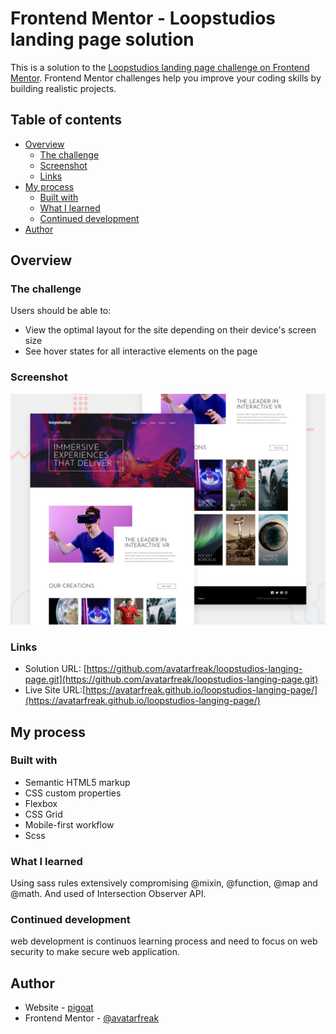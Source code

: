 # Frontend Mentor - Loopstudios landing page solution

This is a solution to the [Loopstudios landing page challenge on Frontend Mentor](https://www.frontendmentor.io/challenges/loopstudios-landing-page-N88J5Onjw). Frontend Mentor challenges help you improve your coding skills by building realistic projects.

## Table of contents

- [Overview](#overview)
  - [The challenge](#the-challenge)
  - [Screenshot](#screenshot)
  - [Links](#links)
- [My process](#my-process)
  - [Built with](#built-with)
  - [What I learned](#what-i-learned)
  - [Continued development](#continued-development)
- [Author](#author)

## Overview

### The challenge

Users should be able to:

- View the optimal layout for the site depending on their device's screen size
- See hover states for all interactive elements on the page

### Screenshot

![](/design/desktop-preview.jpg)

### Links

- Solution URL: [https://github.com/avatarfreak/loopstudios-langing-page.git](https://github.com/avatarfreak/loopstudios-langing-page.git)
- Live Site URL:[https://avatarfreak.github.io/loopstudios-langing-page/](https://avatarfreak.github.io/loopstudios-langing-page/)

## My process

### Built with

- Semantic HTML5 markup
- CSS custom properties
- Flexbox
- CSS Grid
- Mobile-first workflow
- Scss

### What I learned

Using sass rules extensively compromising @mixin, @function, @map and @math. And used of Intersection Observer API.

### Continued development

web development is continuos learning process and need to focus on web security to make secure web application.

## Author

- Website - [pigoat](https://www.pigoat.com)
- Frontend Mentor - [@avatarfreak](https://www.frontendmentor.io/profile/avatarfreak)
